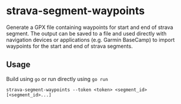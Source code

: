 # strava-segment-waypoints

Generate a GPX file containing waypoints for start and end of strava segment.
The output can be saved to a file and used directly with navigation devices or applications (e.g. Garmin BaseCamp) to import waypoints for the start and end of strava segments.

## Usage
Build using `go` or run directly using `go run`
```
strava-segment-waypoints --token <token> <segment_id> [<segment_id>...]
```
